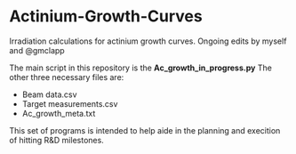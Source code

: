 # Actinium-Growth-Curves
Irradiation calculations for actinium growth curves. Ongoing edits by myself and @gmclapp

The main script in this repository is the **Ac_growth_in_progress.py**
The other three necessary files are:
 - Beam data.csv
 - Target measurements.csv
 - Ac_growth_meta.txt

This set of programs is intended to help aide in the planning and execition of hitting R&D milestones.

